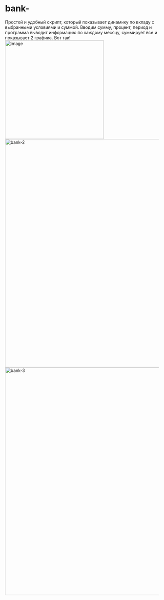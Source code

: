 # bank-
Простой и удобный скрипт, который показывает динамику по вкладу с выбранными условиями и суммой. Вводим сумму, процент, период и программа выводит информацию по каждому месяцу, суммирует все и показывает 2 графика. Вот так!
<img width="323" alt="image" src="https://github.com/Gadzhi1/bank-/assets/70072508/9746de0a-d70b-4bd9-8aa5-0d8ce5322bd0"><img width="746" alt="bank-2" src="https://github.com/Gadzhi1/bank-/assets/70072508/5570e453-d9b3-4ce7-bd48-1b9394ce107a">
<img width="745" alt="bank-3" src="https://github.com/Gadzhi1/bank-/assets/70072508/779123a6-8569-4143-8019-f19fe2725491">
